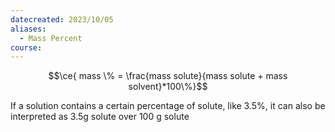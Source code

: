 ```yaml
---
datecreated: 2023/10/05
aliases:
  - Mass Percent
course:
---
```

$$\ce{ mass \% = \frac{mass solute}{mass solute + mass solvent}*100\%}$$

If a solution contains a certain percentage of solute, like 3.5%, it can also be interpreted as 3.5g solute over 100 g solute